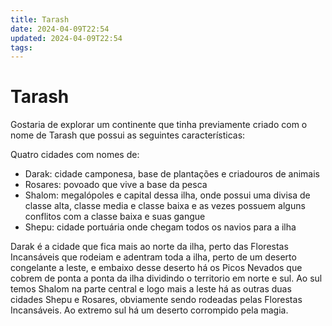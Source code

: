 ```yaml
---
title: Tarash
date: 2024-04-09T22:54
updated: 2024-04-09T22:54
tags:
---
```


# Tarash

Gostaria de explorar um continente que tinha previamente criado com o nome de Tarash que possui as seguintes características:

Quatro cidades com nomes de:

- Darak: cidade camponesa, base de plantações e criadouros de animais
- Rosares: povoado que vive a base da pesca
- Shalom: megalópoles e capital dessa ilha, onde possui uma divisa de classe alta, classe media e classe baixa e as vezes possuem alguns conflitos com a classe baixa e suas gangue
- Shepu: cidade portuária onde chegam todos os navios para a ilha

Darak é a cidade que fica mais ao norte da ilha, perto das Florestas Incansáveis que rodeiam e adentram toda a ilha, perto de um deserto congelante a leste, e embaixo desse deserto há os Picos Nevados que cobrem de ponta a ponta da ilha dividindo o territorio em norte e sul.
Ao sul temos Shalom na parte central e logo mais a leste há as outras duas cidades Shepu e Rosares, obviamente sendo rodeadas pelas Florestas Incansáveis.
Ao extremo sul há um deserto corrompido pela magia.


  


